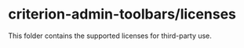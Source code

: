# criterion-admin-toolbars/licenses

This folder contains the supported licenses for third-party use.
